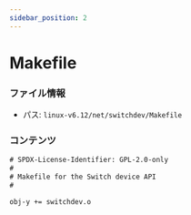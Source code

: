 ```yaml
---
sidebar_position: 2
---
```

# Makefile

### ファイル情報

- パス: `linux-v6.12/net/switchdev/Makefile`

### コンテンツ

```txt
# SPDX-License-Identifier: GPL-2.0-only
#
# Makefile for the Switch device API
#

obj-y += switchdev.o

```
